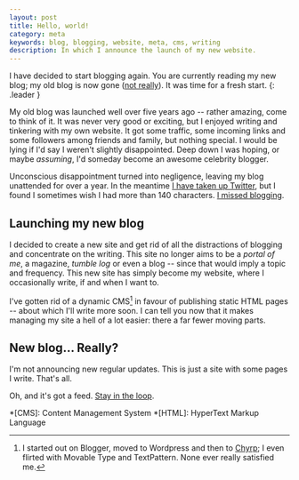 ```yaml
---
layout: post
title: Hello, world!
category: meta
keywords: blog, blogging, website, meta, cms, writing
description: In which I announce the launch of my new website.
---
```


I have decided to start blogging again. You are currently reading my new blog; my old blog is now gone ([not really][4]). It was time for a fresh start.
{: .leader }

My old blog was launched well over five years ago -- rather amazing, come to think of it. It was never very good or exciting, but I enjoyed writing and tinkering with my own website. It got some traffic, some incoming links and some followers among friends and family, but nothing special. I would be lying if I'd say I weren't slightly disappointed. Deep down I was hoping, or maybe _assuming_, I'd someday become an awesome celebrity blogger.

Unconscious disappointment turned into negligence, leaving my blog unattended  for over a year. In the meantime [I have taken up Twitter][1], but I found I sometimes wish I had more than 140 characters. [I missed blogging][5].

## Launching my new blog

I decided to create a new site and get rid of all the distractions of blogging and concentrate on the writing. This site no longer aims to be a _portal of me_, a magazine, _tumble log_ or even a blog -- since that would imply a topic and frequency. This new site has simply become my website, where I occasionally write, if and when I want to.

I've gotten rid of a dynamic CMS[^cms] in favour of publishing static HTML pages -- about which I'll write more soon. I can tell you now that it makes managing my site a hell of a lot easier: there a far fewer moving parts.

## New blog... Really?

I'm not announcing new regular updates. This is just a site with some pages I write. That's all.

Oh, and it's got a feed. [Stay in the loop][2].


[1]: http://twitter.com/avdgaag "Follow me on Twitter. Or not."
[2]: /atom.xml "Subscribe to updates throug my feed"
[3]: http://chyrp.net "Chyrp is a light-weight tumble log app"
[4]: http://archived.arjanvandergaag.nl "Archived version of my old website"
[5]: http://twitter.com/avdgaag/status/2063885128 "Tweet: I really should start blogging again."

*[CMS]: Content Management System
*[HTML]: HyperText Markup Language

[^cms]: I started out on Blogger, moved to Wordpress and then to [Chyrp][3];
        I even flirted with Movable Type and TextPattern. None ever really
        satisfied me.